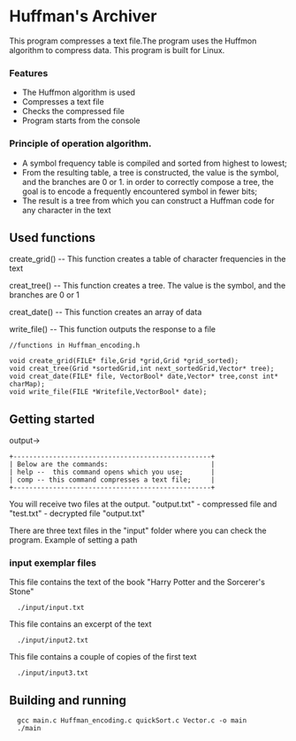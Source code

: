 # Huffman's Archiver

This program compresses a text file.The program uses the Huffmon algorithm to compress data. This program is built for Linux.

### Features

- The Huffmon algorithm is used
- Compresses a text file
- Checks the compressed file
- Program starts from the console

### Principle of operation algorithm.
- A symbol frequency table is compiled and sorted from highest to lowest;
- From the resulting table, a tree is constructed, the value is the symbol, and the branches are 0 or 1. in order to correctly compose a tree, the goal is to encode a frequently encountered symbol in fewer bits;
- The result is a tree from which you can construct a Huffman code for any character in the text

## Used functions

create_grid() -- This function creates a table of character frequencies in the text

creat_tree() -- This function creates a tree. The value is the symbol, and the branches are 0 or 1

creat_date() -- This function creates an array of data

write_file() -- This function outputs the response to a file


```http
//functions in Huffman_encoding.h

void create_grid(FILE* file,Grid *grid,Grid *grid_sorted);
void creat_tree(Grid *sortedGrid,int next_sortedGrid,Vector* tree);
void creat_date(FILE* file, VectorBool* date,Vector* tree,const int* charMap);
void write_file(FILE *Writefile,VectorBool* date);
```

## Getting started

output->
```http
+--------------------------------------------------+
| Below are the commands:                          |
| help --  this command opens which you use;       |
| comp -- this command compresses a text file;     |
+--------------------------------------------------+
```
You will receive two files at the output. "output.txt" - compressed file and "test.txt" - decrypted file "output.txt"

There are three text files in the "input" folder where you can check the program. Example of setting a path

### input exemplar files
This file contains the text of the book "Harry Potter and the Sorcerer's Stone"
```http
  ./input/input.txt
```

This file contains an excerpt of the text
```http
  ./input/input2.txt
```

This file contains a couple of copies of the first text
```http
  ./input/input3.txt
```

## Building and running
```http
  gcc main.c Huffman_encoding.c quickSort.c Vector.c -o main
  ./main
```

